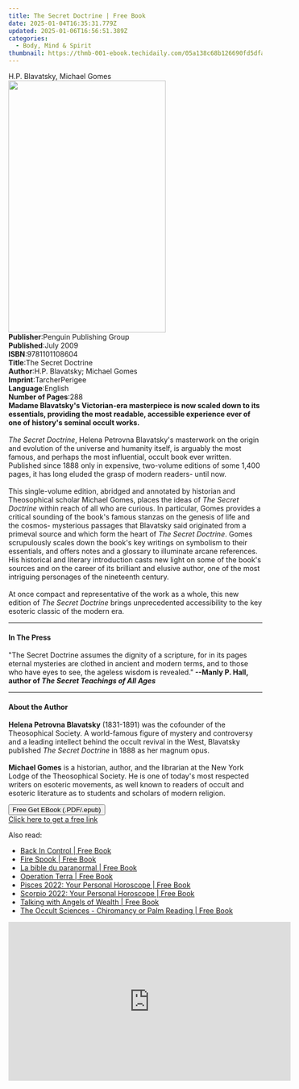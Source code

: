 ```yaml
---
title: The Secret Doctrine | Free Book
date: 2025-01-04T16:35:31.779Z
updated: 2025-01-06T16:56:51.389Z
categories:
  - Body, Mind & Spirit
thumbnail: https://thmb-001-ebook.techidaily.com/05a138c68b126690fd5dfaeda2beff4675321c4689ff4d77e041582328659034.jpg
---
```

<main id="book-container">
  <div class="flex flex-col">
    <div class="book-brief flex-1 py-6 px-4 sm:p-6 md:py-10 md:px-8">
      <!-- brief-->
      <div class="book-brief-main">H.P. Blavatsky, Michael Gomes</div>
    </div>
    <div
      class="book-meta-info flex-1 grid gap-4 col-start-1 col-end-3 row-start-1 sm:mb-6 sm:grid-cols-4 lg:gap-6 lg:col-start-2 lg:row-end-6 lg:row-span-6 lg:mb-0"
    >
      <div
        class="book-meta-info-left place-content-center mt-4 p-4 text-sm leading-6 col-start-2 col-span-2 dark:text-slate-400"
      >
        <img
          class="w-full h-500 object-cover rounded-lg sm:h-255 sm:col-span-2 lg:col-span-full"
          src="https://img-001-ebook.techidaily.com/c71b806f0b264abff532c0c66d23ffdfda4ca5bc8f64a6979879ea0b0a94b966.jpg"
          alt=""
          width="312"
          height="500"
        />
      </div>
      <div
        class="book-meta-info-right mt-2 col-start-1 row-start-2 col-span-3 self-center"
      >
        <!-- meta data  -->
        <div class="flex flex-col px-4 md:px-8">
          <div class="flex-1">
            <strong>Publisher</strong>:<span class="px-2"
              >Penguin Publishing Group</span
            >
          </div>
          <div class="flex-1">
            <strong>Published</strong>:<span class="px-2">July 2009</span>
          </div>
          <div class="flex-1">
            <strong>ISBN</strong>:<span class="px-2">9781101108604</span>
          </div>
          <div class="flex-1">
            <strong>Title</strong>:<span class="px-2">The Secret Doctrine</span>
          </div>
          <div class="flex-1">
            <strong>Author</strong>:<span class="px-2"
              >H.P. Blavatsky; Michael Gomes</span
            >
          </div>
          <div class="flex-1">
            <strong>Imprint</strong>:<span class="px-2">TarcherPerigee</span>
          </div>
          <div class="flex-1">
            <strong>Language</strong>:<span class="px-2">English</span>
          </div>
          <div class="flex-1">
            <strong>Number of Pages</strong>:<span class="px-2">288</span>
          </div>
        </div>
      </div>
    </div>
    <div class="book-description flex-1 py-6 px-4 sm:p-6 md:py-10 md:px-8">
      <div class="book-description-main">
        <div accordion-content="" id="description">
          <b
            >Madame Blavatsky's Victorian-era masterpiece is now scaled down to
            its essentials, providing the most readable, accessible experience
            ever of one of history's seminal occult works.</b
          ><br /><br />
          <i>The Secret Doctrine</i>, Helena Petrovna Blavatsky's masterwork on
          the origin and evolution of the universe and humanity itself, is
          arguably the most famous, and perhaps the most influential, occult
          book ever written. Published since 1888 only in expensive, two-volume
          editions of some 1,400 pages, it has long eluded the grasp of modern
          readers- until now.<br /><br />
          This single-volume edition, abridged and annotated by historian and
          Theosophical scholar Michael Gomes, places the ideas of
          <i>The Secret Doctrine</i> within reach of all who are curious. In
          particular, Gomes provides a critical sounding of the book's famous
          stanzas on the genesis of life and the cosmos- mysterious passages
          that Blavatsky said originated from a primeval source and which form
          the heart of <i>The Secret Doctrine</i>. Gomes scrupulously scales
          down the book's key writings on symbolism to their essentials, and
          offers notes and a glossary to illuminate arcane references. His
          historical and literary introduction casts new light on some of the
          book's sources and on the career of its brilliant and elusive author,
          one of the most intriguing personages of the nineteenth century.<br /><br />
          At once compact and representative of the work as a whole, this new
          edition of <i>The Secret Doctrine</i> brings unprecedented
          accessibility to the key esoteric classic of the modern era.
        </div>
        <div class="accordion-fader"></div>
      </div>
    </div>
    <div class="book-excerpts flex-1 py-6 px-4 sm:p-6 md:py-10 md:px-8">
      <!-- excerpts-->
      <div class="book-excerpts-main">
        <hr />
        <h4 class="placeholder placeholder-heading">
          <span>In The Press</span>
        </h4>
        <p>
          "The Secret Doctrine assumes the dignity of a scripture, for in its
          pages eternal mysteries are clothed in ancient and modern terms, and
          to those who have eyes to see, the ageless wisdom is revealed."<b>
            --Manly P. Hall, author of
            <i>The Secret Teachings of All Ages</i></b
          >
        </p>
      </div>
    </div>
    <div class="book-about-author flex-1 py-6 px-4 sm:p-6 md:py-10 md:px-8">
      <!-- about author-->
      <div class="book-main-author-main">
        <hr />
        <h4 class="placeholder placeholder-heading">
          <span>About the Author</span>
        </h4>
        <p>
          <b>Helena Petrovna Blavatsky</b> (1831-1891) was the cofounder of the
          Theosophical Society. A world-famous figure of mystery and controversy
          and a leading intellect behind the occult revival in the West,
          Blavatsky published <i>The Secret Doctrine</i> in 1888 as her magnum
          opus.<br /><br /><b>Michael Gomes</b> is a historian, author, and the
          librarian at the New York Lodge of the Theosophical Society. He is one
          of today's most respected writers on esoteric movements, as well known
          to readers of occult and esoteric literature as to students and
          scholars of modern religion.
        </p>
      </div>
    </div>
    <div class="book-free-get flex-1 py-6 px-4 sm:p-6 md:py-10 md:px-8">
      <button
        id="btn-free-get"
        class="bg-blue-500 hover:bg-blue-700 text-white font-bold py-2 px-4 rounded"
      >
        Free Get EBook (.PDF/.epub)
      </button>
      <div id="countdown-display" class="px-2 text-lg mt-2"></div>
      <a
        id="free-link"
        class="hidden bg-blue-500 hover:bg-blue-700 text-white font-bold py-2 px-4 rounded"
        href="https://www.ebooks.com/en-us/book/447112/the-secret-doctrine/h-p-blavatsky/"
        target="_blank"
        >Click here to get a free link</a
      >
    </div>
    <script>
      let countdownTime = 0;
      let countdownInterval = null;
      document
        .getElementById('btn-free-get')
        .addEventListener('click', startCountdown);
      function startCountdown() {
        countdownTime = new Date().getTime() + 60000 * 3;
        countdownInterval = setInterval(updateCountdown, 1000);
        document.getElementById('btn-free-get').disabled = true;
        document
          .getElementById('btn-free-get')
          .classList.add('bg-gray-500', 'cursor-not-allowed');
      }
      function updateCountdown() {
        let currentTime = new Date().getTime();
        let timeLeft = countdownTime - currentTime;
        let secondsLeft = Math.floor(timeLeft / 1000);
        document.getElementById('countdown-display').innerHTML =
          `Remaining time: ${secondsLeft} seconds.`;
        if (secondsLeft <= 0) {
          clearInterval(countdownInterval);
          document.getElementById('btn-free-get').classList.add('hidden');
          document.getElementById('free-link').classList.remove('hidden');
          document.getElementById('countdown-display').innerHTML = '';
        }
      }
    </script>
  </div>
</main>

<ins class="adsbygoogle"
      style="display:block"
      data-ad-client="ca-pub-7571918770474297"
      data-ad-slot="8358498916"
      data-ad-format="auto"
      data-full-width-responsive="true"></ins>
    

<span class="atpl-alsoreadstyle">Also read:</span>
<div><ul>
<li><a href="https://novels-ebooks.techidaily.com/210147760-9781922456113-back-in-control/"><u>Back In Control | Free Book</u></a></li>
<li><a href="https://novels-ebooks.techidaily.com/210148808-9781771086516-fire-spook/"><u>Fire Spook | Free Book</u></a></li>
<li><a href="https://novels-ebooks.techidaily.com/210149498-9782824634012-la-bible-du-paranormal/"><u>La bible du paranormal | Free Book</u></a></li>
<li><a href="https://novels-ebooks.techidaily.com/210147766-9780971129788-operation-terra/"><u>Operation Terra | Free Book</u></a></li>
<li><a href="https://novels-ebooks.techidaily.com/210147647-9780008438609-pisces-2022-your-personal-horoscope/"><u>Pisces 2022: Your Personal Horoscope | Free Book</u></a></li>
<li><a href="https://novels-ebooks.techidaily.com/210147648-9780008438562-scorpio-2022-your-personal-horoscope/"><u>Scorpio 2022: Your Personal Horoscope | Free Book</u></a></li>
<li><a href="https://novels-ebooks.techidaily.com/210150654-9781409181071-talking-with-angels-of-wealth/"><u>Talking with Angels of Wealth | Free Book</u></a></li>
<li><a href="https://novels-ebooks.techidaily.com/210148996-9781528766227-the-occult-sciences-chiromancy-or-palm-reading/"><u>The Occult Sciences - Chiromancy or Palm Reading | Free Book</u></a></li>
</ul></div>

<!-- affiliate ads begin -->
<iframe width="560" height="315" src="https://www.youtube.com/embed/1KKovVi9epE?si=EF7KA7b4KsEpWA-M" title="YouTube video player" frameborder="0" allow="accelerometer; autoplay; clipboard-write; encrypted-media; gyroscope; picture-in-picture; web-share" referrerpolicy="strict-origin-when-cross-origin" allowfullscreen></iframe>
<!-- affiliate ads end -->

